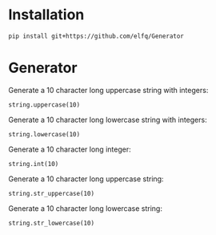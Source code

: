 # Installation

```
pip install git+https://github.com/elfq/Generator
```

# Generator

Generate a 10 character long uppercase string with integers:
  
  ```string.uppercase(10)```

Generate a 10 character long lowercase string with integers:
  
  ```string.lowercase(10)```

Generate a 10 character long integer:
  
  ```string.int(10)```

Generate a 10 character long uppercase string:
  
  ```string.str_uppercase(10)```

Generate a 10 character long lowercase string:

```string.str_lowercase(10)```
